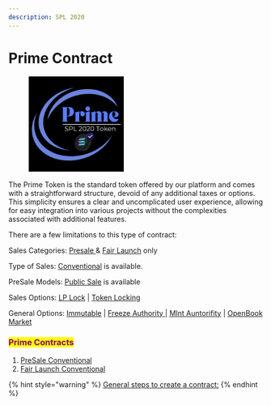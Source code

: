 ```yaml
---
description: SPL 2020
---
```


# Prime Contract

<figure><img src="../../../.gitbook/assets/50.png" alt="" width="188"><figcaption></figcaption></figure>

The Prime Token is the standard token offered by our platform and comes with a straightforward structure, devoid of any additional taxes or options. This simplicity ensures a clear and uncomplicated user experience, allowing for easy integration into various projects without the complexities associated with additional features.

There are a few limitations to this type of contract:

Sales Categories:  [    Presale ](../../../solana-chain/solana-chain/roger-pad-details/sales-categories/presale.md)& [Fair Launch](../../../solana-chain/solana-chain/roger-pad-details/sales-categories/fair-launch.md) only

Type of Sales:            [Conventional](../../../solana-chain/solana-chain/roger-pad-details/type-of-sales/conventional-launch.md) is available.

PreSale Models:        [Public Sale](../../../solana-chain/solana-chain/roger-pad-details/presale-models/public-sale.md) is available&#x20;

Sales Options:           [LP Lock](https://app.gitbook.com/o/K8SbUov0wU225b5zq22k/s/2tqbPa3m9HBIWVFa5iz7/\~/changes/40/creating-a-pool-roger-pad/step-2-creating-a-pool/liquidity-locking) | [Token Locking](https://app.gitbook.com/o/K8SbUov0wU225b5zq22k/s/2tqbPa3m9HBIWVFa5iz7/\~/changes/40/creating-a-pool-roger-pad/step-2-creating-a-pool/token-locking)

General Options:       [Immutable](../immutable-option.md) | [Freeze Authority](../revoke-freeze.md)[ ](broken-reference)| [MInt Auntorifity](../revoke-mint.md) | [OpenBook Market](../openbook-market-setup.md)

### <mark style="color:purple;">Prime Contracts</mark>

1. [PreSale Conventional](broken-reference)
2. [Fair Launch Conventional](broken-reference)







{% hint style="warning" %}
[General steps to create a contract:](../../../step-1-creating-a-token/minting-a-token/spl-2020-prime-token.md)
{% endhint %}

